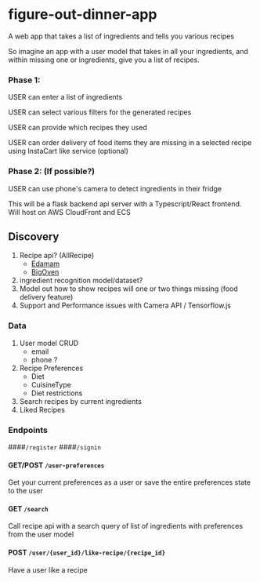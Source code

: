 # figure-out-dinner-app
A web app that takes a list of ingredients and tells you various recipes


So imagine an app with a user model that takes in all your ingredients, and within missing one or ingredients, give you a list of recipes.


### Phase 1:

 USER can enter a list of ingredients
 
 USER can select various filters for the generated recipes 
 
 USER can provide which recipes they used
 
 USER can order delivery of food items they are missing in a selected recipe using InstaCart like service (optional)
 
 
 ### Phase 2: (If possible?)
 
 USER can use phone's camera to detect ingredients in their fridge
 
 
 This will be a flask backend api server with a Typescript/React frontend.
 Will host on AWS CloudFront and ECS
 
 ## Discovery
 
 1. Recipe api? (AllRecipe)
    - [Edamam](https://developer.edamam.com/edamam-docs-recipe-api)
    - [BigOven](https://api2.bigoven.com/web/documentation/recipes)
 2. ingredient recognition model/dataset?
 3. Model out how to show recipes will one or two things missing (food delivery feature)
 4. Support and Performance issues with Camera API / Tensorflow.js 
 
 ### Data
 
1. User model CRUD
    - email
    - phone ?
2. Recipe Preferences 
    - Diet
    - CuisineType
    - Diet restrictions
3. Search recipes by current ingredients
4. Liked Recipes


### Endpoints
 
####`/register`
####`/signin`
 
#### GET/POST `/user-preferences`
Get your current preferences as a user or save the entire preferences state to the user
 
#### GET `/search`
Call recipe api with a search query of list of ingredients with preferences from the user model

#### POST `/user/{user_id}/like-recipe/{recipe_id}`
Have a user like a recipe 